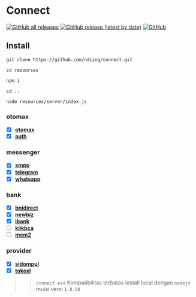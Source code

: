 # Connect
[![GitHub all releases](https://img.shields.io/github/downloads/ndiing/connect/total)](https://github.com/ndiing/connect/releases)
[![GitHub release (latest by date)](https://img.shields.io/github/v/release/ndiing/connect)](https://github.com/ndiing/connect/releases)
[![GitHub](https://img.shields.io/github/license/ndiing/connect)](https://github.com/ndiing/connect/releases)

## Install

```
git clone https://github.com/ndiing/connect.git

cd resources

npm i

cd ..

node resources/server/index.js
```

### otomax
- [x] **[otomax](./rest/otomax.rest)**
- [x] **[auth](./rest/auth.rest)**

### messenger
- [x] **[xmpp](./rest/xmpp.rest)**
- [x] **[telegram](./rest/telegram.rest)**
- [x] **[whatsapp](./rest/whatsapp.rest)**

### bank
- [x] **[bnidirect](./rest/bnidirect.rest)**
- [x] **[newbiz](./rest/newbiz.rest)**
- [x] **[ibank](./rest/ibank.rest)**
- [ ] **[klikbca](./rest/klikbca.rest)**
- [ ] **[mcm2](./rest/mcm2.rest)**

### provider
- [x] **[sidompul](./rest/sidompul.rest)**
- [x] **[tokoxl](./rest/tokoxl.rest)**

>> `connect.ext` Kompatibilitas terbatas
>> install local dengan `nodejs` mulai versi `1.0.38`